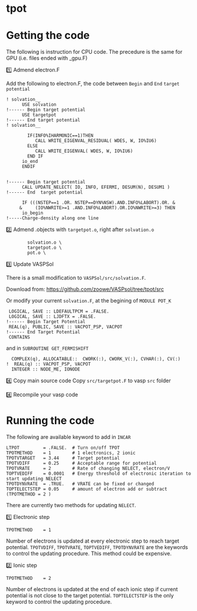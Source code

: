 # tpot

# Getting the code

The following is instruction for CPU code. The precedure is the same for GPU (i.e. files ended with _gpu.F)


:one: Admend electron.F

Add the following to electron.F, the code between ```Begin``` and ```End``` ```target potential```


```
! solvation__
      USE solvation
!------ Begin target potential
      USE targetpot
!------ End target potential
! solvation__
```

```Fortran
        IF(INFO%IHARMONIC==1)THEN
           CALL WRITE_EIGENVAL_RESIDUAL( WDES, W, IO%IU6)
        ELSE
           CALL WRITE_EIGENVAL( WDES, W, IO%IU6)
        END IF
      io_end
      ENDIF


!------ Begin target potential
      CALL UPDATE_NELECT( IO, INFO, EFERMI, DESUM(N), DESUM1 ) 
!------ End  target potential

      IF (((NSTEP==1 .OR. NSTEP==DYN%NSW).AND.INFO%LABORT).OR. &
     &     (IO%NWRITE>=1 .AND.INFO%LABORT).OR.IO%NWRITE>=3) THEN
      io_begin
!-----Charge-density along one line
```

:two: Admend .objects with ```targetpot.o```, right after ```solvation.o```
```
        solvation.o \
        targetpot.o \
        pot.o \
```

:three: Update VASPSol

There is a small modification to ```VASPSol/src/solvation.F```. 

Download from: https://github.com/zoowe/VASPsol/tree/tpot/src 

Or modify your current ```solvation.F```, at the begining of ```MODULE POT_K```
```
 LOGICAL, SAVE :: LDEFAULTPCM = .FALSE.
 LOGICAL, SAVE :: LJDFTX = .FALSE.
!------ Begin Target Potential
 REAL(q), PUBLIC, SAVE :: VACPOT_PSP, VACPOT
!------ End Target Potential
 CONTAINS
```
and in ```SUBROUTINE GET_FERMISHIFT```
```
  COMPLEX(q), ALLOCATABLE::  CWORK(:), CWORK_V(:), CVHAR(:), CV(:) 
!  REAL(q) :: VACPOT_PSP, VACPOT
  INTEGER :: NODE_ME, IONODE
```
:four: Copy main source code
Copy ```src/targetpot.F``` to vasp ```src``` folder

:four: Recompile your vasp code

# Running the code

The following are available keyword to add in ```INCAR```
```
LTPOT         = .FALSE.  # Turn on/off TPOT
TPOTMETHOD    = 1        # 1 electronics, 2 ionic
TPOTVTARGET   = 3.44     # Target potential
TPOTVDIFF     = 0.25     # Acceptable range for potential
TPOTVRATE     = 2        # Rate of changing NELECT, electron/V
TOPTVEDIFF    = 0.0001   # Energy threshold of electronic iteration to start updating NELECT
TPOTDYNVRATE  = .TRUE.   # VRATE can be fixed or changed
TOPTELECTSTEP = 0.05     # amount of electron add or subtract (TPOTMETHOD = 2 )
```

There are currently two methods for updating ```NELECT```. 

:one: Electronic step

```TPOTMETHOD    = 1```

Number of electrons is updated at every electronic step to reach target potential. ```TPOTVDIFF```, ```TPOTVRATE```, ```TOPTVEDIFF```, ```TPOTDYNVRATE``` are the keywords to control the updating procedure. This method could be expensive.

:two: Ionic step

```TPOTMETHOD    = 2```

Number of electrons is updated at the end of each ionic step if current potential is not close to the target potential. ```TOPTELECTSTEP``` is the only keyword to 
 control the updating procedure.





